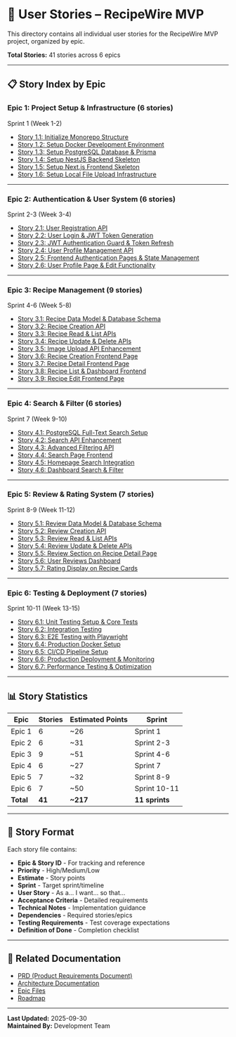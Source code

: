 # 📖 User Stories – RecipeWire MVP

This directory contains all individual user stories for the RecipeWire MVP project, organized by epic.

**Total Stories:** 41 stories across 6 epics

---

## 📋 Story Index by Epic

### Epic 1: Project Setup & Infrastructure (6 stories)

Sprint 1 (Week 1-2)

- [Story 1.1: Initialize Monorepo Structure](./story-1/story-1.1-initialize-monorepo.md)
- [Story 1.2: Setup Docker Development Environment](./story-1/story-1.2-setup-docker.md)
- [Story 1.3: Setup PostgreSQL Database & Prisma](./story-1/story-1.3-setup-database.md)
- [Story 1.4: Setup NestJS Backend Skeleton](./story-1/story-1.4-setup-nestjs.md)
- [Story 1.5: Setup Next.js Frontend Skeleton](./story-1/story-1.5-setup-nextjs.md)
- [Story 1.6: Setup Local File Upload Infrastructure](./story-1/story-1.6-setup-file-upload.md)

---

### Epic 2: Authentication & User System (6 stories)

Sprint 2-3 (Week 3-4)

- [Story 2.1: User Registration API](./story-2/story-2.1-user-registration-api.md)
- [Story 2.2: User Login & JWT Token Generation](./story-2/story-2.2-user-login-jwt.md)
- [Story 2.3: JWT Authentication Guard & Token Refresh](./story-2/story-2.3-jwt-auth-guard.md)
- [Story 2.4: User Profile Management API](./story-2/story-2.4-user-profile-api.md)
- [Story 2.5: Frontend Authentication Pages & State Management](./story-2/story-2.5-auth-pages-frontend.md)
- [Story 2.6: User Profile Page & Edit Functionality](./story-2/story-2.6-profile-page-frontend.md)

---

### Epic 3: Recipe Management (9 stories)

Sprint 4-6 (Week 5-8)

- [Story 3.1: Recipe Data Model & Database Schema](./story-3/story-3.1-recipe-data-model.md)
- [Story 3.2: Recipe Creation API](./story-3/story-3.2-recipe-creation-api.md)
- [Story 3.3: Recipe Read & List APIs](./story-3/story-3.3-recipe-read-list-api.md)
- [Story 3.4: Recipe Update & Delete APIs](./story-3/story-3.4-recipe-update-delete-api.md)
- [Story 3.5: Image Upload API Enhancement](./story-3/story-3.5-image-upload-api.md)
- [Story 3.6: Recipe Creation Frontend Page](./story-3/story-3.6-recipe-creation-frontend.md)
- [Story 3.7: Recipe Detail Frontend Page](./story-3/story-3.7-recipe-detail-frontend.md)
- [Story 3.8: Recipe List & Dashboard Frontend](./story-3/story-3.8-recipe-list-dashboard.md)
- [Story 3.9: Recipe Edit Frontend Page](./story-3/story-3.9-recipe-edit-frontend.md)

---

### Epic 4: Search & Filter (6 stories)

Sprint 7 (Week 9-10)

- [Story 4.1: PostgreSQL Full-Text Search Setup](./story-4/story-4.1-postgresql-fts-setup.md)
- [Story 4.2: Search API Enhancement](./story-4/story-4.2-search-api-enhancement.md)
- [Story 4.3: Advanced Filtering API](./story-4/story-4.3-advanced-filtering-api.md)
- [Story 4.4: Search Page Frontend](./story-4/story-4.4-search-page-frontend.md)
- [Story 4.5: Homepage Search Integration](./story-4/story-4.5-homepage-search.md)
- [Story 4.6: Dashboard Search & Filter](./story-4/story-4.6-dashboard-search-filter.md)

---

### Epic 5: Review & Rating System (7 stories)

Sprint 8-9 (Week 11-12)

- [Story 5.1: Review Data Model & Database Schema](./story-5/story-5.1-review-data-model.md)
- [Story 5.2: Review Creation API](./story-5/story-5.2-review-creation-api.md)
- [Story 5.3: Review Read & List APIs](./story-5/story-5.3-review-read-list-api.md)
- [Story 5.4: Review Update & Delete APIs](./story-5/story-5.4-review-update-delete-api.md)
- [Story 5.5: Review Section on Recipe Detail Page](./story-5/story-5.5-review-section-frontend.md)
- [Story 5.6: User Reviews Dashboard](./story-5/story-5.6-user-reviews-dashboard.md)
- [Story 5.7: Rating Display on Recipe Cards](./story-5/story-5.7-rating-display-cards.md)

---

### Epic 6: Testing & Deployment (7 stories)

Sprint 10-11 (Week 13-15)

- [Story 6.1: Unit Testing Setup & Core Tests](./story-6/story-6.1-unit-testing-setup.md)
- [Story 6.2: Integration Testing](./story-6/story-6.2-integration-testing.md)
- [Story 6.3: E2E Testing with Playwright](./story-6/story-6.3-e2e-testing-playwright.md)
- [Story 6.4: Production Docker Setup](./story-6/story-6.4-production-docker-setup.md)
- [Story 6.5: CI/CD Pipeline Setup](./story-6/story-6.5-cicd-pipeline-setup.md)
- [Story 6.6: Production Deployment & Monitoring](./story-6/story-6.6-production-deployment.md)
- [Story 6.7: Performance Testing & Optimization](./story-6/story-6.7-performance-testing.md)

---

## 📊 Story Statistics

| Epic      | Stories | Estimated Points | Sprint         |
| --------- | ------- | ---------------- | -------------- |
| Epic 1    | 6       | ~26              | Sprint 1       |
| Epic 2    | 6       | ~31              | Sprint 2-3     |
| Epic 3    | 9       | ~51              | Sprint 4-6     |
| Epic 4    | 6       | ~27              | Sprint 7       |
| Epic 5    | 7       | ~32              | Sprint 8-9     |
| Epic 6    | 7       | ~50              | Sprint 10-11   |
| **Total** | **41**  | **~217**         | **11 sprints** |

---

## 🎯 Story Format

Each story file contains:

- **Epic & Story ID** - For tracking and reference
- **Priority** - High/Medium/Low
- **Estimate** - Story points
- **Sprint** - Target sprint/timeline
- **User Story** - As a... I want... so that...
- **Acceptance Criteria** - Detailed requirements
- **Technical Notes** - Implementation guidance
- **Dependencies** - Required stories/epics
- **Testing Requirements** - Test coverage expectations
- **Definition of Done** - Completion checklist

---

## 🔗 Related Documentation

- [PRD (Product Requirements Document)](../prd.md)
- [Architecture Documentation](../architecture.md)
- [Epic Files](../prd/)
- [Roadmap](../roadmap.md)

---

**Last Updated:** 2025-09-30  
**Maintained By:** Development Team
